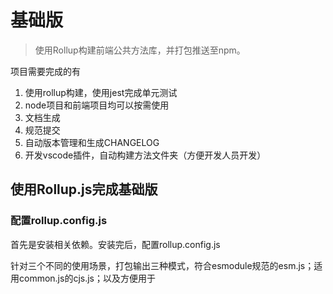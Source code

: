 # 基础版

> 使用Rollup构建前端公共方法库，并打包推送至npm。

项目需要完成的有

1. 使用rollup构建，使用jest完成单元测试
2. node项目和前端项目均可以按需使用
3. 文档生成
4. 规范提交
5. 自动版本管理和生成CHANGELOG
6. 开发vscode插件，自动构建方法文件夹（方便开发人员开发）

## 使用Rollup.js完成基础版

### 配置rollup.config.js

首先是安装相关依赖。安装完后，配置rollup.config.js

针对三个不同的使用场景，打包输出三种模式，符合esmodule规范的esm.js；适用common.js的cjs.js；以及方便用于<script>标签形式引入的bundle.min.js

引入多个插件，用于导入数据，支持ts等。详情见代码

```javascript
const json = require('@rollup/plugin-json'); // 允许从json中导入数据
const typescript = require('@rollup/plugin-typescript'); // 支持ts
const resolve = require('@rollup/plugin-node-resolve'); // 便于引入第三方包
const commonjs = require('@rollup/plugin-commonjs'); // 处理commonjs
const terser = require('@rollup/plugin-terser'); // 压缩文件

const { name, version, author } = require('./package.json');

const banner =
  `${'/*!\n' + ' * '}${name}.js v${version}\n` +
  ` * (c) 2024-${new Date().getFullYear()} ${author}\n` +
  ` * Released under the MIT License.\n` +
  ` */`;

module.exports = {
  input: 'src/frontend-utils.ts',
  output: [
    // cjs and esm version
    {
      file: `dist/${name}.cjs.js`,
      format: 'cjs',
      banner: banner,
    },
    {
      file: `dist/${name}.esm.js`,
      format: 'es',
      banner,
    },
    // min.js
    {
      file: 'bundle.min.js',
      format: 'iife',
      name: 'version',
      plugins: [terser()],
    },
  ],
  plugins: [json(), resolve(), commonjs(), typescript({ module: 'ESNext' })],
};
```

### 文件目录与单元测试

1. 入口文件为frontend-utils.ts。文件内容为引入所需要的方法，并最终导出。每个方法维护在独立的文件夹中。文件夹内容包含，方法文件index.ts，方法文档README.md，方法单元测试文件夹。
2. 安装jest依赖，配置jest.config.js

#### 项目目录

<img src="./public/directory.png" alt="image" style="zoom:50%;" align="left" />

#### 代码

```typescript
// 项目入口文件
import formatBankNo from './formatBankNo'; // 引入方法
const frontendUtils = {
  formatBankNo,
};
export default frontendUtils;
export { formatBankNo };
```

```typescript
// 单元测试代码
import formatBankNo from '../index';

describe('validate:', () => {
  describe('formatBankNo 验证', () => {
    test('123412341234123', () => {
      expect(formatBankNo('123412341234123')).toBe('1234 1234 1234 123');
    });
  });
});
```

### 配置package.json

```json
{
  "name": "frontend-utils",
  "description": "使用rollup构建前端公共方法库",
  "version": "0.0.1",
  "main": "dist/frontend-utils.esm.js", // 主要输出
  "commonjs": "dist/frontend-utils.cjs.js",
  "browser": "dist/frontend-utils.min.js",
  "typings": "./dist/frontend-utils.d.ts", // 声明文件
  "dependencies": {
    "fsevents": "^2.3.3"
  },
  "scripts": {
    "test": "jest", // 跑单测
    "build": "rollup -c",
    "clean": "rimraf dist"
  },
  "author": "PanYouFu",
  "license": "ISC",
  "devDependencies": {
    "@rollup/plugin-commonjs": "^25.0.7",
    "@rollup/plugin-json": "^6.1.0",
    "@rollup/plugin-node-resolve": "^15.2.3",
    "@rollup/plugin-terser": "^0.4.4",
    "@rollup/plugin-typescript": "^11.1.6",
    "@types/jest": "^29.5.12",
    "@typescript-eslint/parser": "^7.8.0",
    "eslint": "^8.5.0",
    "jest": "^29.7.0",
    "prettier": "^3.2.5",
    "rollup": "^4.17.2",
    "tslib": "^2.6.2"
  },
  "files": [
    // npm包中实际内容
    "dist",
    "README.md",
    "CHANGELOG.md",
    "package.json"
  ]
}
```

### 基础功能测试

此时我们已经，有了项目的一些基本功能。尝试构建，并在项目中使用

1. 输入 npm run build得到dist文件夹内容如下

   <img src="./public/dist.png" alt="image-20240515145326952" style="zoom:50%;" align="left"/>

2. 新建react项目。在其nodemodules中新建frontend-utils文件夹，将我们方法库项目中的dist package.json 和 readme.md 赋值到这里。

3. 在代码中引用，检测是否正确。可正常使用，且有ts检验提示

   <img src="./public/use-1.png" alt="image-20240515145641440" style="zoom:50%;" align='left'/>

# 改进

> 虽然基础版已经有了，但我们还有以下需求需要完善：
>
> 1. 完善ts注释与文档生成
> 2. lint校验与规范提交
> 3. 版本管理和生成CHANGELOG
> 4. 开发vscode插件，自动编写基础代码

## 1. 完善ts注释与文档生成

### 完善方法注释

使用TSDoc规范，为项目方法添加注释

实例：

````typescript
/**
 * 银行卡号格式化 4位一分隔
 *
 * @param bankNo string
 * @returns 格式化后的银行号号
 */
function formatBankNo(bankNo: string): string {
  ...
}

export default formatBankNo;

/**
 * @param
 *  date - 时间戳
 *  type - 返回参数格式
 * @returns
 *  YYYY年MM月DD日（默认）
 *  YYYY/MM/DD
 *  YYYY-MM-DD
 *  YYYY年M月D日
 *  YYYY/M/D
 *  YYYY-M-D
 * @example
 * ```js
 * import { formatDate } from 'frontend-utils'
 * const dateStamp = new Date().getTime()
 * const date = formatDate(dateStamp)
 * ```
 *
 * @remarks
 * 默认返回YYYY年MM月DD天格式
 *
 * @beta
 */
function formatDate(dateStamp: number, type?: string): string {
  ...
}

function getzf(num: number) {
  let str = num.toString();
  if (num < 10) {
    str = '0' + str;
  }
  return str;
}

export default formatDate;
````

使用示范：

<img src="./public/use-2.png" alt="image-20240516154130040" style="zoom:50%;" align="left"/>

### 基于注释生成文档

我们当前已经安装TSDoc规范写好了，方法的注释，以及案例。我们可以基于此，生成使用文档。好消息，有现成的工具可以使用。

@microsoft/api-extractor 和 @microsoft/api-documenter

API Extractor 能够生成一份json格式的文档模型（api-model）。相关配置在配置文件的 docModel字段。使用 @microsoft/api-documenter 生成 Markdown 文档

#### 配置

##### api-extractor.json

```json
// 这列举重要参数
{
  // 入口文件最重要
  "mainEntryPointFilePath": "<projectFolder>/dist/frontend-utils.d.ts",
  // 生成文档模型文件 (*.api.json) 后续文档基于这个json文件生成。
  "docModel": {
    "enabled": true
  },
  // 用于生成统一的声明文件，作用是将上一步中子文件夹中的声明内容，转移到新的声明文件中
  "dtsRollup": {
    "enabled": true,
    "untrimmedFilePath": "<projectFolder>/dist/frontend-utils.d.ts"
  }
}
```

##### api-documenter.json

```json
{
  "$schema": "https://developer.microsoft.com/json-schemas/api-documenter/api-documenter.schema.json",
  "entryPoint": "./src/frontend-utils.ts",
  "projectFolder": "./src",
  "mainEntryPointFilePath": "<projectFolder>/dist/frontend-utils.d.ts"
}
```

##### package.json

```json
// 修改scripts
{
  ...
  "scripts": {
    "test": "jest",
    "build": "npm run clean && rollup -c && api-extractor run --local --verbose", // 删除上一次输出，打包，生成新声明文件
    "clean": "rimraf dist",
    "doc:generate": "api-documenter markdown -i temp -o doc" // 根据注释生成文档
  },
  ...
  "files": [
    "dist",
    "doc", // 增加文档导出
    "README.md",
    "package.json"
  ]
}
```

### 效果

<img src="./public/doc.png" alt="image-20240516192709295" style="zoom:50%;" align="left"/>

## 2. lint校验与规范提交

首先安装lint相关依赖，并配置json，这个参考的有很多。我们直接看下如何规范提交。

### 规范提交

规范提交我们需要做到以下几件事：

1. 提交校验需要通过 lint校验，jest单测通过。
2. 需确定提交规范，明确每次是做了哪些修改，是新增功能还是改bug。

我们可以选择

1. 使用Husky 添加hooks在提交前对代码进行校验。
2. 使用 git-cz 来规范提交

#### 安装与配置Husky

```
npm install husky --save-dev
```

```json
// package.json
{
  ...
  "scripts": {
    "prepare": "husky install"
  },
  ...
  "lint-staged": {
    "*.{ts,js}": [
      "eslint --fix"
    ]
  },
  // *.{.ts,.js} 匹配所有以 .ts 或 .js 结尾的文件, 对匹配到的文件运行 ESLint 来进行代码检查和修复 被 ESLint 修改过的文件重新添加到 Git 的暂存区
}
```

需在.hsuky文件夹下新增pre-commit文件

```
#!/bin/sh
. "$(dirname "$0")/_/husky.sh"
npx lint-staged && npx jest -u
```

#### 安装与配置git-cz

```bash
npm install commitizen --save-dev
npm install cz-conventional-changelog --save-dev
```

```json
// package.json
{
  ...
  "config": {
    "commitizen": {
      "path": "cz-conventional-changelog" // 一个适配器（adapter）为 commitizen 所使用，它帮助自动化并标准化 Git 提交信息的格式
    }
  },
}
```

Conventional Changelog 提倡使用一组预先定义的提交消息规范，以方便自动化处理。这些规范通常包括：

- **feat**：添加新功能（feature）。
- **fix**：修复 bug。
- **docs**：仅文档更改。
- **style**：不影响代码含义的更改（空格、格式化、缺少分号等）。
- **refactor**：既不修复错误也不添加功能的代码更改。
- **perf**：改善性能的代码更改。
- **test**：添加缺失测试或更正现有测试。
- **chore**：对构建过程或辅助工具和库（如文档生成）的更改。

#### 使用效果

<img src="./public/commit.png" alt="image-20240517172549318" style="zoom:50%;" align="left" />

## 3. 版本管理

使用standard-version

```bash
npm install standard-version --save-dev
```

```json
{
  "scripts": {
    "release": "standard-version",
    "release-major": "standard-version -r major", // Major（主版本号）
    "release-minor": "standard-version -r minor", // Minor（次版本号）
    "release-patch": "standard-version -r patch" // Patch（修订号）
  }
}
```

#### 效果

执行命令会生成CHANGELOG.md

<img src="./public/changelog.png" alt="image-20240517174709826" style="zoom:50%;" align="left"/>

## 4. 发布

首先需要npm账号~

### 一、登录账号

```bash
npm login // 记得改下源
```

### 二、配置 prepublishOnly

- `npm run lint:fix`：执行 lint 并自动修复可能的代码问题。
- `npm run test`：运行测试，确保所有功能正常。
- `npm run build`：构建项目。
- `npm run doc:generate`：生成项目文档。

```json
// package.json
{
	...
	"scripts": {
		"prepublishOnly": "npm run lint:fix && npm run test && npm run build && npm run doc:generate"
	}
	...
}
```

### 三、发布

```bash
npm publish // 发布到 npm 的私有仓库或组织，需要添加 --access public 或 --access restricted
```

哦豁，报错，照着改一下咯

<img src="./public/error.png" alt="image-20240517180340140" style="zoom:50%;" align="left" />

成了

<img src="./public/publish.png" alt="image-20240517180529978" style="zoom:50%;" align="left"/>

### 验证

此时在npm上已经可以看到我们的包了。

<img src="./public/npm.png" alt="image-20240517181020111" style="zoom:50%;" align="left"/>

在我们的react项目中使用验证一下

```bash
npm i youfu-frontend-utils
```

```react
import React from 'react';
import { formatBankNo } from 'youfu-frontend-utils';
import './App.css';

function App() {
  const bankNo = formatBankNo('123412341234123')

  return (
    <div className="App">
      bankNo: {bankNo}
    </div>
  );
}

export default App;
```

# 完善

### 插件开发
